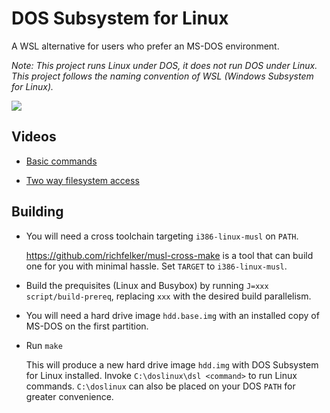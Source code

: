 # DOS Subsystem for Linux

A WSL alternative for users who prefer an MS-DOS environment.

_Note:  This project runs Linux under DOS, it does not run DOS under Linux.  This project follows the naming convention of WSL (Windows Subsystem for Linux)._

![](https://charlie.su/screenshot-ff6abe24cd4858.png)

## Videos

* [Basic commands](https://charlie.su/doslinux_demo-f5c2031c25d47a.mp4)

* [Two way filesystem access](https://charlie.su/doslinux_two_way_filesystem-35aadae02ad5ec.mp4)

## Building

* You will need a cross toolchain targeting `i386-linux-musl` on `PATH`.

  https://github.com/richfelker/musl-cross-make is a tool that can build one for you with minimal hassle. Set `TARGET` to `i386-linux-musl`.

* Build the prequisites (Linux and Busybox) by running `J=xxx script/build-prereq`, replacing `xxx` with the desired build parallelism.

* You will need a hard drive image `hdd.base.img` with an installed copy of MS-DOS on the first partition.

* Run `make`

  This will produce a new hard drive image `hdd.img` with DOS Subsystem for Linux installed. Invoke `C:\doslinux\dsl <command>` to run Linux commands. `C:\doslinux` can also be placed on your DOS `PATH` for greater convenience.
